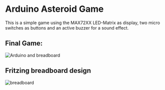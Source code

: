 # Arduino Asteroid Game
This is a simple game using the MAX72XX LED-Matrix as display, two micro switches as buttons and an active buzzer for a sound effect.  
## Final Game: <br>
![Arduino and breadboard](https://user-images.githubusercontent.com/46876350/112866209-26bb7d80-907f-11eb-86a6-278b1cb7c809.jpeg)
## Fritzing breadboard design <br>
![breadboard](https://user-images.githubusercontent.com/46876350/112865900-d80de380-907e-11eb-9795-fd4ad4243c64.jpg)

